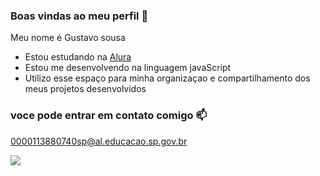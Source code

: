 ### Boas vindas ao meu perfil 💙

Meu nome é Gustavo sousa 

- Estou estudando na [Alura](https:www.alura.com.br)
- Estou me desenvolvendo na linguagem javaScript
- Utilizo esse espaço para minha organizaçao e compartilhamento dos meus projetos desenvolvidos 

### voce pode entrar em contato comigo 📫

0000113880740sp@al.educacao.sp.gov.br

![](https://media1.tenor.com/m/opEBWw0uddoAAAAC/umm.gif)

